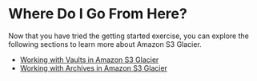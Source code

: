 # Where Do I Go From Here?<a name="getting-started-where-do-i-go-next"></a>

Now that you have tried the getting started exercise, you can explore the following sections to learn more about Amazon S3 Glacier\.

 
+ [Working with Vaults in Amazon S3 Glacier](working-with-vaults.md)
+ [Working with Archives in Amazon S3 Glacier](working-with-archives.md)